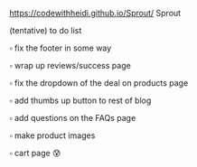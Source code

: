 https://codewithheidi.github.io/Sprout/ Sprout

(tentative) to do list 

▫️ fix the footer in some way

▫️ wrap up reviews/success page

▫️ fix the dropdown of the deal on products page

▫️ add thumbs up button to rest of blog

▫️ add questions on the FAQs page 

▫️ make product images

▫️ cart page 😰
